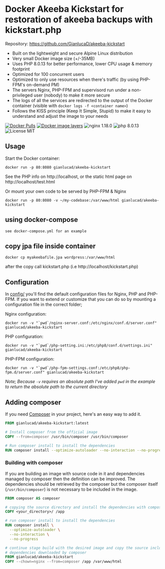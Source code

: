 
# Docker Akeeba Kickstart for restoration of akeeba backups with kickstart.php 

Repository: https://github.com/GianlucaD/akeeba-kickstart


* Built on the lightweight and secure Alpine Linux distribution
* Very small Docker image size (+/-35MB)
* Uses PHP 8.0.13 for better performance, lower CPU usage & memory footprint
* Optimized for 100 concurrent users
* Optimized to only use resources when there's traffic (by using PHP-FPM's on-demand PM)
* The servers Nginx, PHP-FPM and supervisord run under a non-privileged user (nobody) to make it more secure
* The logs of all the services are redirected to the output of the Docker container (visible with `docker logs -f <container name>`)
* Follows the KISS principle (Keep It Simple, Stupid) to make it easy to understand and adjust the image to your needs


[![Docker Pulls](https://img.shields.io/docker/pulls/gianlucad/akeeba-kickstart.svg)](https://hub.docker.com/r/gianlucad/akeeba-kickstart/)
[![Docker image layers](https://images.microbadger.com/badges/image/gianlucad/akeeba-kickstart.svg)](https://microbadger.com/images/gianlucad/akeeba-kickstart)
![nginx 1.18.0](https://img.shields.io/badge/nginx-1.18-brightgreen.svg)
![php 8.0.13](https://img.shields.io/badge/php-8.0.13-brightgreen.svg)
![License MIT](https://img.shields.io/badge/license-MIT-blue.svg)

## Usage

Start the Docker container:

    docker run -p 80:8080 gianlucad/akeeba-kickstart

See the PHP info on http://localhost, or the static html page on http://localhost/test.html

Or mount your own code to be served by PHP-FPM & Nginx

    docker run -p 80:8080 -v ~/my-codebase:/var/www/html gianlucad/akeeba-kickstart
## using docker-compose 
    see docker-compose.yml for an example

## copy jpa file inside container

    docker cp myakeebafile.jpa wordpress:/var/www/html

after the copy call kickstart.php (i.e http://localhost/kickstart.php)

## Configuration
In [config/](config/) you'll find the default configuration files for Nginx, PHP and PHP-FPM.
If you want to extend or customize that you can do so by mounting a configuration file in the correct folder;

Nginx configuration:

    docker run -v "`pwd`/nginx-server.conf:/etc/nginx/conf.d/server.conf" gianlucad/akeeba-kickstart

PHP configuration:

    docker run -v "`pwd`/php-setting.ini:/etc/php8/conf.d/settings.ini" gianlucad/akeeba-kickstart

PHP-FPM configuration:

    docker run -v "`pwd`/php-fpm-settings.conf:/etc/php8/php-fpm.d/server.conf" gianlucad/akeeba-kickstart

_Note; Because `-v` requires an absolute path I've added `pwd` in the example to return the absolute path to the current directory_


## Adding composer

If you need [Composer](https://getcomposer.org/) in your project, here's an easy way to add it.

```dockerfile
FROM gianlucad/akeeba-kickstart:latest

# Install composer from the official image
COPY --from=composer /usr/bin/composer /usr/bin/composer

# Run composer install to install the dependencies
RUN composer install --optimize-autoloader --no-interaction --no-progress
```

### Building with composer

If you are building an image with source code in it and dependencies managed by composer then the definition can be improved.
The dependencies should be retrieved by the composer but the composer itself (`/usr/bin/composer`) is not necessary to be included in the image.

```Dockerfile
FROM composer AS composer

# copying the source directory and install the dependencies with composer
COPY <your_directory>/ /app

# run composer install to install the dependencies
RUN composer install \
  --optimize-autoloader \
  --no-interaction \
  --no-progress

# continue stage build with the desired image and copy the source including the
# dependencies downloaded by composer
FROM gianlucad/akeeba-kickstart
COPY --chown=nginx --from=composer /app /var/www/html
```
